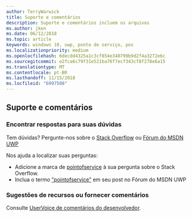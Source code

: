 ```yaml
---
author: TerryWarwick
title: Suporte e comentários
description: Suporte e comentários incluem os arquivos
ms.author: jken
ms.date: 06/12/2018
ms.topic: article
keywords: windows 10, uwp, ponto de serviço, pos
ms.localizationpriority: medium
ms.openlocfilehash: 6decdd4325a1c3cf854e340799b9d2f4a3272e6c
ms.sourcegitcommit: e2fca6c79f31e521ba76f7ecf343cf8f278e6a15
ms.translationtype: MT
ms.contentlocale: pt-BR
ms.lasthandoff: 11/15/2018
ms.locfileid: "6997508"
---
```

## <a name="support-and-feedback"></a>Suporte e comentários

### <a name="find-answers-to-your-questions"></a>Encontrar respostas para suas dúvidas

Tem dúvidas? Pergunte-nos sobre o [Stack Overflow](https://aka.ms/pos-stackoverflow) ou [Fórum do MSDN UWP](https://aka.ms/pos-msdn-uwpforum)

Nos ajuda a localizar suas perguntas:
- Adicione a marca de [pointofservice](https://aka.ms/pos-stackoverflow) à sua pergunta sobre o Stack Overflow. 
- Inclua o termo ["pointofservice"](https://aka.ms/pos-msdn-uwpforum) em seu post no Fórum do MSDN UWP

### <a name="make-feature-suggestions-or-give-feedback"></a>Sugestões de recursos ou fornecer comentários
Consulte [UserVoice de comentários do desenvolvedor](https://wpdev.uservoice.com/forums/110705-universal-windows-platform?category_id=202594).